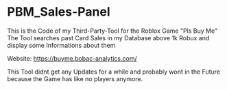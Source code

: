 # PBM_Sales-Panel

This is the Code of my Third-Party-Tool for the Roblox Game "Pls Buy Me"
The Tool searches past Card Sales in my Database above 1k Robux and display some Informations about them

Website:
https://buyme.bobac-analytics.com/

This Tool didnt get any Updates for a while and probably wont in the Future because the Game has like no players anymore.
